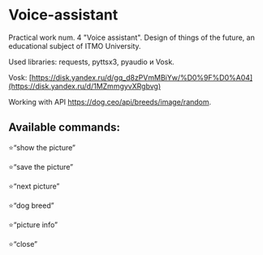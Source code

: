 # Voice-assistant
Practical work num. 4 "Voice assistant". Design of things of the future, an educational subject of ITMO University.

Used libraries: requests, pyttsx3, pyaudio и Vosk.

Vosk: [https://disk.yandex.ru/d/gq_d8zPVmMBiYw/%D0%9F%D0%A04](https://disk.yandex.ru/d/1MZmmgyvXRgbvg)

Working with API https://dog.ceo/api/breeds/image/random.

## Available commands: 

⭐“show the picture”

⭐“save the picture”

⭐“next picture”

⭐“dog breed”

⭐“picture info”

⭐“close”
